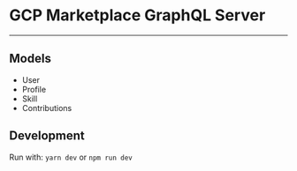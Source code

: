# GCP Marketplace GraphQL Server
---
## Models

- User
- Profile
- Skill
- Contributions

## Development
Run with: `yarn dev` or `npm run dev`
